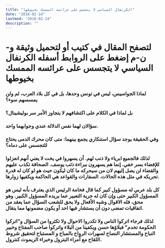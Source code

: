 ```yaml
---
title: "الكرنفال السياسي لا يتجسس على عرائسه الممسك بخيوطها"
date: "2018-02-14"
lastmod: "2018-02-14"
description: ""
---
```

# **لتصفح المقال في كتيب أو لتحميل وثيقة و-ن-م إضغط على الروابط أسفله** **الكرنفال السياسي لا يتجسس على عرائسه الممسك بخيوطها**

### لماذا الجواسيس، ليس في تونس وحدها، بل في كل بلاد العرب، لم ولن يمسسهم سوء؟

### بل لماذا في الكلام على اكتشافهم لا يتجاوز الأمر سر بوليشينال؟

### سؤالان لهما نفس الدلالة عندي وجوابهما واحد.

### وفي الحقيقة يوجد سؤال استنكاري يجمع بينهما: متى كان محرك الدمى يحتاج للتجسس على دماه؟

### لذلك فالجميع ابرياء ولا ذنب لهم. أن يسهروا في يخت لا يعني أنهم انعزلوا للإفضاء بسر خفي. إنما هم يسهرون ببراءة ذئب يوسف. الصحافة تكذب عليهم والقضاء لن يصل إليهم لان من سيحركه ما كان ليكون حيث هو لو كان له قدرة تحريكه في مثل هذه الحالات. السفارات والقواعد هي الحاكمة ويكفيها زوارها.

### كل بلد عربي له مسؤول كبير كما قال فخامة الرئيس الذي يعترف بأنه ليس هو المسؤول الكبير حتى وإن كان له حرية التعبير عما يريده المسؤول الكبير. وهو محق، فله الاقوال وشبه الأفعال ولا يحق للشعب السؤال عما يعقد من اتفاقيات تمضى دون أن يستشار فيها احد أو يكون مضمونها مما ينقال.

### لذلك فرجاء اتركوا الناس ولا تكدروا الاحوال ولا تكثروا من السؤال و”اتركوا الحكومة تخدم” فبلاؤها حسن ويكفينا من البلاء واتركوا صاحب المفتاح وخبير النباح والمستشار النصاح لسهرات الرواح بالمباح و المستباح لتحقيق شروط اللقاح مع أمراء البترول وخبراء الريموت كنترول.

###